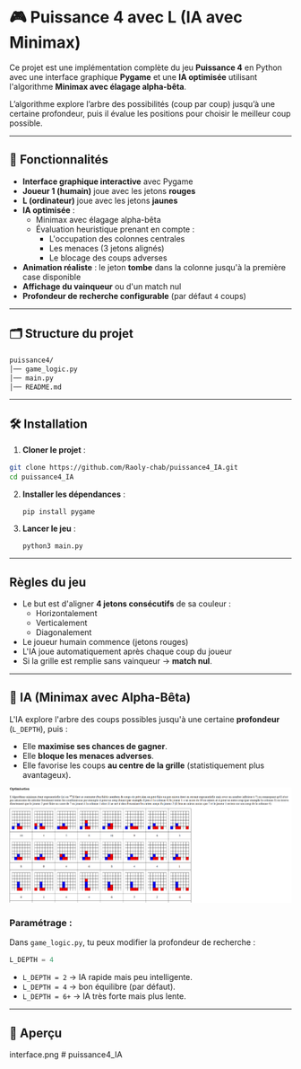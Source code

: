 # 🎮 Puissance 4 avec L (IA avec Minimax)

Ce projet est une implémentation complète du jeu **Puissance 4** en Python avec une interface graphique **Pygame** et une **IA optimisée** utilisant l'algorithme **Minimax avec élagage alpha-bêta**.

L’algorithme explore l’arbre des possibilités (coup par coup) jusqu’à une certaine profondeur, puis il évalue les positions pour choisir le meilleur coup possible.

---

## 🚀 Fonctionnalités

- **Interface graphique interactive** avec Pygame  
- **Joueur 1 (humain)** joue avec les jetons **rouges**  
- **L (ordinateur)** joue avec les jetons **jaunes**  
- **IA optimisée** :
  - Minimax avec élagage alpha-bêta
  - Évaluation heuristique prenant en compte :
    - L'occupation des colonnes centrales
    - Les menaces (3 jetons alignés)
    - Le blocage des coups adverses
- **Animation réaliste** : le jeton **tombe** dans la colonne jusqu'à la première case disponible
- **Affichage du vainqueur** ou d'un match nul
- **Profondeur de recherche configurable** (par défaut `4` coups)

---

## 🗂️ Structure du projet


    puissance4/
    │── game_logic.py   
    │── main.py         
    │── README.md    

---

## 🛠️ Installation

1. **Cloner le projet** :

```bash
git clone https://github.com/Raoly-chab/puissance4_IA.git
cd puissance4_IA
```
2.  **Installer les dépendances** :

    ``` 
    pip install pygame
    ```

3.  **Lancer le jeu** :

    ``` 
    python3 main.py
    ```

---

## Règles du jeu

-   Le but est d'aligner **4 jetons consécutifs** de sa couleur :
    -   Horizontalement
    -   Verticalement
    -   Diagonalement
-   Le joueur humain commence (jetons rouges)
-   L'IA joue automatiquement après chaque coup du joueur
-   Si la grille est remplie sans vainqueur → **match nul**.

---

## 🧠 IA (Minimax avec Alpha-Bêta)

L'IA explore l'arbre des coups possibles jusqu'à une certaine
**profondeur** (`L_DEPTH`), puis :
- Elle **maximise ses chances de gagner**.
- Elle **bloque les menaces adverses**.
- Elle favorise les coups **au centre de la grille** (statistiquement
plus avantageux).

![alt text](algorithme.png)

### Paramétrage :

Dans `game_logic.py`, tu peux modifier la profondeur de recherche :

``` python
L_DEPTH = 4
```

-   `L_DEPTH = 2` → IA rapide mais peu intelligente.
-   `L_DEPTH = 4` → bon équilibre (par défaut).
-   `L_DEPTH = 6+` → IA très forte mais plus lente.

---


## 📸 Aperçu

interface.png
#   p u i s s a n c e 4 _ I A 
 
 
